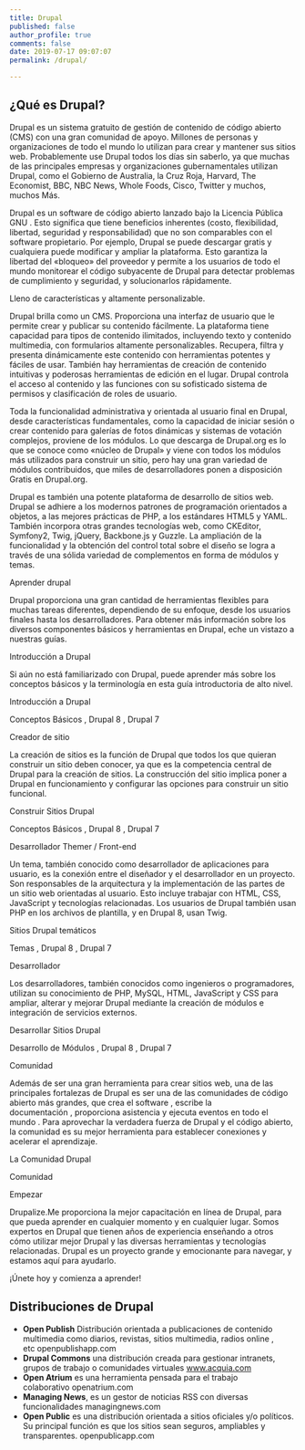 ```yaml
---
title: Drupal
published: false
author_profile: true
comments: false
date: 2019-07-17 09:07:07
permalink: /drupal/

---
```

## ¿Qué es Drupal?

Drupal es un sistema gratuito de gestión de contenido de código abierto (CMS) con una gran comunidad de apoyo. Millones de personas y organizaciones de todo el mundo lo utilizan para crear y mantener sus sitios web. Probablemente use Drupal todos los días sin saberlo, ya que muchas de las principales empresas y organizaciones gubernamentales utilizan Drupal, como el Gobierno de Australia, la Cruz Roja, Harvard, The Economist, BBC, NBC News, Whole Foods, Cisco, Twitter y muchos, muchos Más.

Drupal es un software de código abierto lanzado bajo la Licencia Pública GNU . Esto significa que tiene beneficios inherentes (costo, flexibilidad, libertad, seguridad y responsabilidad) que no son comparables con el software propietario. Por ejemplo, Drupal se puede descargar gratis y cualquiera puede modificar y ampliar la plataforma. Esto garantiza la libertad del &#171;bloqueo&#187; del proveedor y permite a los usuarios de todo el mundo monitorear el código subyacente de Drupal para detectar problemas de cumplimiento y seguridad, y solucionarlos rápidamente.

Lleno de características y altamente personalizable.

Drupal brilla como un CMS. Proporciona una interfaz de usuario que le permite crear y publicar su contenido fácilmente. La plataforma tiene capacidad para tipos de contenido ilimitados, incluyendo texto y contenido multimedia, con formularios altamente personalizables. Recupera, filtra y presenta dinámicamente este contenido con herramientas potentes y fáciles de usar. También hay herramientas de creación de contenido intuitivas y poderosas herramientas de edición en el lugar. Drupal controla el acceso al contenido y las funciones con su sofisticado sistema de permisos y clasificación de roles de usuario.

Toda la funcionalidad administrativa y orientada al usuario final en Drupal, desde características fundamentales, como la capacidad de iniciar sesión o crear contenido para galerías de fotos dinámicas y sistemas de votación complejos, proviene de los módulos. Lo que descarga de Drupal.org es lo que se conoce como &#171;núcleo de Drupal&#187; y viene con todos los módulos más utilizados para construir un sitio, pero hay una gran variedad de módulos contribuidos, que miles de desarrolladores ponen a disposición Gratis en Drupal.org.

Drupal es también una potente plataforma de desarrollo de sitios web. Drupal se adhiere a los modernos patrones de programación orientados a objetos, a las mejores prácticas de PHP, a los estándares HTML5 y YAML. También incorpora otras grandes tecnologías web, como CKEditor, Symfony2, Twig, jQuery, Backbone.js y Guzzle. La ampliación de la funcionalidad y la obtención del control total sobre el diseño se logra a través de una sólida variedad de complementos en forma de módulos y temas.

Aprender drupal

Drupal proporciona una gran cantidad de herramientas flexibles para muchas tareas diferentes, dependiendo de su enfoque, desde los usuarios finales hasta los desarrolladores. Para obtener más información sobre los diversos componentes básicos y herramientas en Drupal, eche un vistazo a nuestras guías.

Introducción a Drupal

Si aún no está familiarizado con Drupal, puede aprender más sobre los conceptos básicos y la terminología en esta guía introductoria de alto nivel.

Introducción a Drupal
  
Conceptos Básicos , Drupal 8 , Drupal 7
  
Creador de sitio
  
La creación de sitios es la función de Drupal que todos los que quieran construir un sitio deben conocer, ya que es la competencia central de Drupal para la creación de sitios. La construcción del sitio implica poner a Drupal en funcionamiento y configurar las opciones para construir un sitio funcional.

Construir Sitios Drupal
  
Conceptos Básicos , Drupal 8 , Drupal 7

Desarrollador Themer / Front-end

Un tema, también conocido como desarrollador de aplicaciones para usuario, es la conexión entre el diseñador y el desarrollador en un proyecto. Son responsables de la arquitectura y la implementación de las partes de un sitio web orientadas al usuario. Esto incluye trabajar con HTML, CSS, JavaScript y tecnologías relacionadas. Los usuarios de Drupal también usan PHP en los archivos de plantilla, y en Drupal 8, usan Twig.

Sitios Drupal temáticos
  
Temas , Drupal 8 , Drupal 7

Desarrollador

Los desarrolladores, también conocidos como ingenieros o programadores, utilizan su conocimiento de PHP, MySQL, HTML, JavaScript y CSS para ampliar, alterar y mejorar Drupal mediante la creación de módulos e integración de servicios externos.

Desarrollar Sitios Drupal
  
Desarrollo de Módulos , Drupal 8 , Drupal 7
  
Comunidad

Además de ser una gran herramienta para crear sitios web, una de las principales fortalezas de Drupal es ser una de las comunidades de código abierto más grandes, que crea el software , escribe la documentación , proporciona asistencia y ejecuta eventos en todo el mundo . Para aprovechar la verdadera fuerza de Drupal y el código abierto, la comunidad es su mejor herramienta para establecer conexiones y acelerar el aprendizaje.

La Comunidad Drupal
  
Comunidad

Empezar

Drupalize.Me proporciona la mejor capacitación en línea de Drupal, para que pueda aprender en cualquier momento y en cualquier lugar. Somos expertos en Drupal que tienen años de experiencia enseñando a otros cómo utilizar mejor Drupal y las diversas herramientas y tecnologías relacionadas. Drupal es un proyecto grande y emocionante para navegar, y estamos aquí para ayudarlo.

¡Únete hoy y comienza a aprender!

## Distribuciones de Drupal

  * **Open Publish** Distribución orientada a publicaciones de contenido multimedia como diarios, revistas, sitios multimedia, radios online , etc openpublishapp.com
  * **Drupal Commons** una distribución creada para gestionar intranets, grupos de trabajo o comunidades virtuales www.acquia.com
  * **Open Atrium** es una herramienta pensada para el trabajo colaborativo openatrium.com
  * **Managing News**, es un gestor de noticias RSS con diversas funcionalidades managingnews.com
  * **Open Public** es una distribución orientada a sitios oficiales y/o políticos. Su principal función es que los sitios sean seguros, ampliables y transparentes. openpublicapp.com